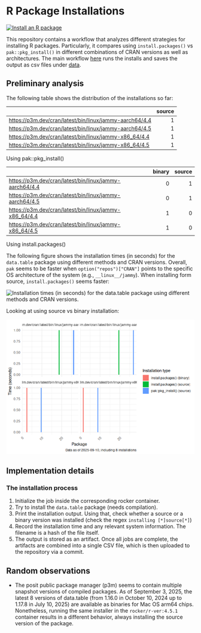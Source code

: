 # R Package Installations


[![Install an R
package](https://github.com/gvegayon/r-pkg-installs/actions/workflows/install_an_r_package.yaml/badge.svg)](https://github.com/gvegayon/r-pkg-installs/actions/workflows/install_an_r_package.yaml)

This repository contains a workflow that analyzes different strategies
for installing R packages. Particularly, it compares using
`install.packages()` vs `pak::pkg_install()` in different combinations
of CRAN versions as well as architectures. The main workflow
[here](./.github/workflows/install_an_r_package.yaml) runs the installs
and saves the output as csv files under [data](./data).

## Preliminary analysis

The following table shows the distribution of the installations so far:

|                                                         | source |
|:--------------------------------------------------------|-------:|
| https://p3m.dev/cran/latest/bin/linux/jammy-aarch64/4.4 |      1 |
| https://p3m.dev/cran/latest/bin/linux/jammy-aarch64/4.5 |      1 |
| https://p3m.dev/cran/latest/bin/linux/jammy-x86_64/4.4  |      1 |
| https://p3m.dev/cran/latest/bin/linux/jammy-x86_64/4.5  |      1 |

Using pak::pkg_install()

|                                                         | binary | source |
|:--------------------------------------------------------|-------:|-------:|
| https://p3m.dev/cran/latest/bin/linux/jammy-aarch64/4.4 |      0 |      1 |
| https://p3m.dev/cran/latest/bin/linux/jammy-aarch64/4.5 |      0 |      1 |
| https://p3m.dev/cran/latest/bin/linux/jammy-x86_64/4.4  |      1 |      0 |
| https://p3m.dev/cran/latest/bin/linux/jammy-x86_64/4.5  |      1 |      0 |

Using install.packages()

The following figure shows the installation times (in seconds) for the
`data.table` package using different methods and CRAN versions. Overall,
`pak` seems to be faster when `option("repos")["CRAN"]` points to the
specific OS architecture of the system (e.g., `__linux__/jammy`). When
installing form source, `install.packages()` seems faster:

![Installation times (in seconds) for the `data.table` package using
different methods and CRAN
versions.](README_files/figure-commonmark/speed-1.png)

Looking at using source vs binary installation:

![](README_files/figure-commonmark/source-vs-binary-1.png)

## Implementation details

### The installation process

1.  Initialize the job inside the corresponding rocker container.
2.  Try to install the `data.table` package (needs compilation).
3.  Print the installation output. Using that, check whether a source or
    a binary version was installed (check the regex
    `installing [*]source[*]`)
4.  Record the installation time and any relevant system information.
    The filename is a hash of the file itself.
5.  The output is stored as an artifact. Once all jobs are complete, the
    artifacts are combined into a single CSV file, which is then
    uploaded to the repository via a commit.

## Random observations

- The posit public package manager (p3m) seems to contain multiple
  snapshot versions of compiled packages. As of September 3, 2025, the
  latest 8 versions of data.table (from 1.16.0 in October 10, 2024 up to
  1.17.8 in July 10, 2025) are available as binaries for Mac OS arm64
  chips. Nonetheless, running the same installer in the
  `rocker/r-ver:4.5.1` container results in a different behavior, always
  installing the source version of the package.
